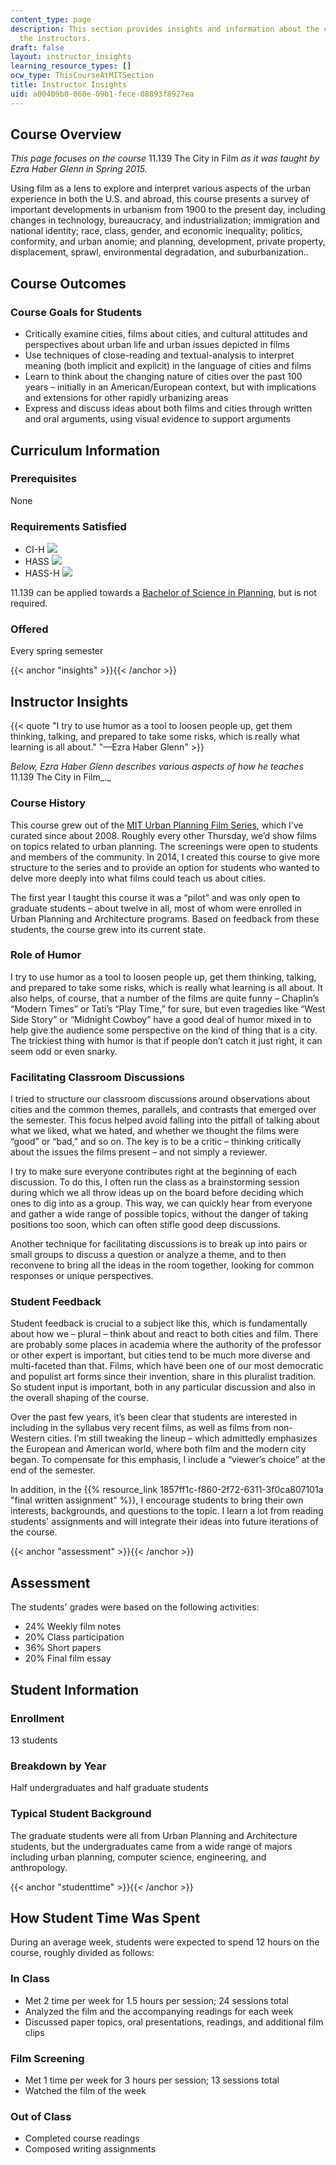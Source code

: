 ```yaml
---
content_type: page
description: This section provides insights and information about the course from
  the instructors.
draft: false
layout: instructor_insights
learning_resource_types: []
ocw_type: ThisCourseAtMITSection
title: Instructor Insights
uid: a00409b0-060e-09b1-fece-08893f8927ea
---
```

## Course Overview

_This page focuses on the course_ 11.139 The City in Film _as it was taught by Ezra Haber Glenn in Spring 2015._

Using film as a lens to explore and interpret various aspects of the urban experience in both the U.S. and abroad, this course presents a survey of important developments in urbanism from 1900 to the present day, including changes in technology, bureaucracy, and industrialization; immigration and national identity; race, class, gender, and economic inequality; politics, conformity, and urban anomie; and planning, development, private property, displacement, sprawl, environmental degradation, and suburbanization..

## Course Outcomes

### Course Goals for Students

- Critically examine cities, films about cities, and cultural attitudes and perspectives about urban life and urban issues depicted in films
- Use techniques of close-reading and textual-analysis to interpret meaning (both implicit and explicit) in the language of cities and films
- Learn to think about the changing nature of cities over the past 100 years – initially in an American/European context, but with implications and extensions for other rapidly urbanizing areas
- Express and discuss ideas about both films and cities through written and oral arguments, using visual evidence to support arguments

## Curriculum Information

### Prerequisites

None

### Requirements Satisfied

- CI-H ![](/images/educator/icon-question-cih.png)
- HASS ![](/images/educator/icon-question-hass.png)
- HASS-H ![](/images/educator/icon-question-hass-h.png)

11.139 can be applied towards a [Bachelor of Science in Planning](https://dusp.mit.edu/degrees/undergraduate), but is not required.

### Offered

Every spring semester

{{< anchor "insights" >}}{{< /anchor >}}

## Instructor Insights

{{< quote "I try to use humor as a tool to loosen people up, get them thinking, talking, and prepared to take some risks, which is really what learning is all about." "—Ezra Haber Glenn" >}}

_Below, Ezra Haber Glenn describes various aspects of how he teaches_ 11.139 The City in Film\_.\_

### Course History

This course grew out of the [MIT Urban Planning Film Series](https://www.urbanfilm.org/), which I’ve curated since about 2008. Roughly every other Thursday, we’d show films on topics related to urban planning. The screenings were open to students and members of the community. In 2014, I created this course to give more structure to the series and to provide an option for students who wanted to delve more deeply into what films could teach us about cities.

The first year I taught this course it was a “pilot” and was only open to graduate students – about twelve in all, most of whom were enrolled in Urban Planning and Architecture programs. Based on feedback from these students, the course grew into its current state.

### Role of Humor

I try to use humor as a tool to loosen people up, get them thinking, talking, and prepared to take some risks, which is really what learning is all about. It also helps, of course, that a number of the films are quite funny – Chaplin’s “Modern Times” or Tati’s “Play Time,” for sure, but even tragedies like “West Side Story” or “Midnight Cowboy” have a good deal of humor mixed in to help give the audience some perspective on the kind of thing that is a city. The trickiest thing with humor is that if people don’t catch it just right, it can seem odd or even snarky.

### Facilitating Classroom Discussions

I tried to structure our classroom discussions around observations about cities and the common themes, parallels, and contrasts that emerged over the semester. This focus helped avoid falling into the pitfall of talking about what we liked, what we hated, and whether we thought the films were “good” or “bad,” and so on. The key is to be a critic – thinking critically about the issues the films present – and not simply a reviewer.

I try to make sure everyone contributes right at the beginning of each discussion. To do this, I often run the class as a brainstorming session during which we all throw ideas up on the board before deciding which ones to dig into as a group. This way, we can quickly hear from everyone and gather a wide range of possible topics, without the danger of taking positions too soon, which can often stifle good deep discussions.

Another technique for facilitating discussions is to break up into pairs or small groups to discuss a question or analyze a theme, and to then reconvene to bring all the ideas in the room together, looking for common responses or unique perspectives.

### Student Feedback

Student feedback is crucial to a subject like this, which is fundamentally about how we – plural – think about and react to both cities and film. There are probably some places in academia where the authority of the professor or other expert is important, but cities tend to be much more diverse and multi-faceted than that. Films, which have been one of our most democratic and populist art forms since their invention, share in this pluralist tradition. So student input is important, both in any particular discussion and also in the overall shaping of the course.

Over the past few years, it’s been clear that students are interested in including in the syllabus very recent films, as well as films from non-Western cities. I’m still tweaking the lineup – which admittedly emphasizes the European and American world, where both film and the modern city began. To compensate for this emphasis, I include a “viewer’s choice” at the end of the semester.

In addition, in the {{% resource_link 1857ff1c-f860-2f72-6311-3f0ca807101a "final written assignment" %}}, I encourage students to bring their own interests, backgrounds, and questions to the topic. I learn a lot from reading students' assignments and will integrate their ideas into future iterations of the course.

{{< anchor "assessment" >}}{{< /anchor >}}

## Assessment

The students' grades were based on the following activities:

- 24% Weekly film notes
- 20% Class participation
- 36% Short papers
- 20% Final film essay

## Student Information

### Enrollment

13 students

### Breakdown by Year

Half undergraduates and half graduate students

### Typical Student Background

The graduate students were all from Urban Planning and Architecture students, but the undergraduates came from a wide range of majors including urban planning, computer science, engineering, and anthropology.

{{< anchor "studenttime" >}}{{< /anchor >}}

## How Student Time Was Spent

During an average week, students were expected to spend 12 hours on the course, roughly divided as follows:

### In Class

- Met 2 time per week for 1.5 hours per session; 24 sessions total
- Analyzed the film and the accompanying readings for each week
- Discussed paper topics, oral presentations, readings, and additional film clips

### Film Screening

- Met 1 time per week for 3 hours per session; 13 sessions total
- Watched the film of the week

### Out of Class

- Completed course readings
- Composed writing assignments